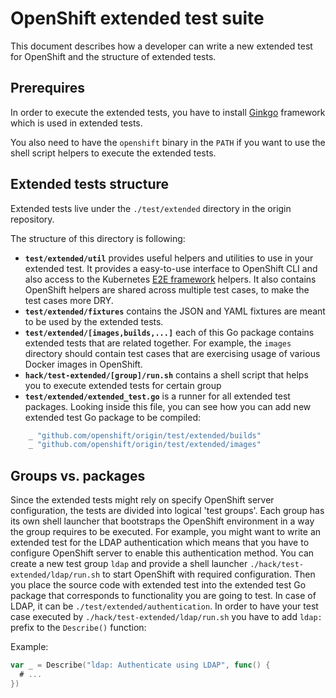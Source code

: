 # OpenShift extended test suite

This document describes how a developer can write a new extended test for
OpenShift and the structure of extended tests.

Prerequires
------------------

In order to execute the extended tests, you have to install
[Ginkgo](https://github.com/onsi/ginkgo) framework which is used in extended
tests.

You also need to have the `openshift` binary in the `PATH` if you want to use
the shell script helpers to execute the extended tests.

Extended tests structure
------------------------

Extended tests live under the `./test/extended` directory in the origin repository.

The structure of this directory is following:

* **`test/extended/util`** provides useful helpers and utilities to use in your extended test. It provides a easy-to-use interface to OpenShift CLI and also
access to the Kubernetes [E2E framework](https://github.com/openshift/origin/tree/master/Godeps/_workspace/src/k8s.io/kubernetes/test/e2e) helpers. It also contains OpenShift helpers are shared across multiple test cases, to make the test cases more DRY.
* **`test/extended/fixtures`** contains the JSON and YAML fixtures are meant to be used by the extended tests.
* **`test/extended/[images,builds,...]`** each of this Go package contains extended tests that are related together. For example, the `images` directory should contain test cases that are exercising usage of various Docker images in OpenShift.
* **`hack/test-extended/[group]/run.sh`** contains a shell script that helps you to execute extended tests for certain group
* **`test/extended/extended_test.go`** is a runner for all extended test packages. Looking inside this file, you can see how you can add new extended test Go package to be compiled:
```go
	_ "github.com/openshift/origin/test/extended/builds"
	_ "github.com/openshift/origin/test/extended/images"
```

Groups vs. packages
---------------------

Since the extended tests might rely on specify OpenShift server configuration,
the tests are divided into logical 'test groups'. Each group has its own shell
launcher that bootstraps the OpenShift environment in a way the group requires
to be executed.
For example, you might want to write an extended test for the LDAP
authentication which means that you have to configure OpenShift server to
enable this authentication method. 
You can create a new test group `ldap` and provide a shell launcher
`./hack/test-extended/ldap/run.sh` to start OpenShift with required
configuration.
Then you place the source code with extended test into the extended test Go
package that corresponds to functionality you are going to test. In case of
LDAP, it can be `./test/extended/authentication`.  In order to have your test
case executed by `./hack/test-extended/ldap/run.sh` you have to add `ldap:`
prefix to the `Describe()` function:

Example:
```go
var _ = Describe("ldap: Authenticate using LDAP", func() {
  # ...
})
```


